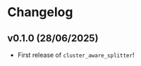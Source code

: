 # Changelog

<!--next-version-placeholder-->

## v0.1.0 (28/06/2025)

- First release of `cluster_aware_splitter`!